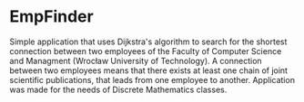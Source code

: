 # EmpFinder
Simple application that uses Dijkstra's algorithm to search for the shortest connection between two employees of the Faculty of Computer Science and Managment (Wrocław University of Technology). A connection between two employees means that there exists at least one chain of joint scientific publications, that leads from one employee to another. Application was made for the needs of Discrete Mathematics classes.
